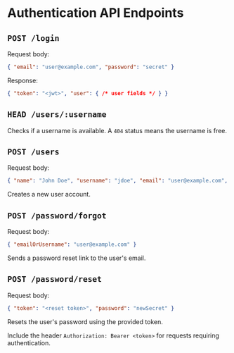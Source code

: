 # Authentication API Endpoints

## `POST /login`
Request body:
```json
{ "email": "user@example.com", "password": "secret" }
```
Response:
```json
{ "token": "<jwt>", "user": { /* user fields */ } }
```

## `HEAD /users/:username`
Checks if a username is available. A `404` status means the username is free.

## `POST /users`
Request body:
```json
{ "name": "John Doe", "username": "jdoe", "email": "user@example.com", "password": "secret" }
```
Creates a new user account.

## `POST /password/forgot`
Request body:
```json
{ "emailOrUsername": "user@example.com" }
```
Sends a password reset link to the user's email.

## `POST /password/reset`
Request body:
```json
{ "token": "<reset token>", "password": "newSecret" }
```
Resets the user's password using the provided token.

Include the header `Authorization: Bearer <token>` for requests requiring authentication.
